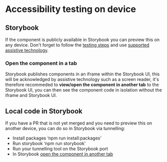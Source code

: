 # Accessibility testing on device

## Storybook

If the component is publicly available in Storybook you can preview this on any device. Don't forget to follow the [testing steps](https://bbc-news.github.io/accessibility-news-and-you/accessibility-and-testing-with-assistive-technology) and use [supported assistive technology](https://bbc-news.github.io/accessibility-news-and-you/accessibility-and-supported-assistive-technology).

### Open the component in a tab
Storybook publishes components in an iframe within the Storybook UI, this will be acknowledged by assistive technology such as a screen reader, it's therefore recommeded to **view/open the component in another tab** to the Storybook UI, you can then see the component code in isolation without the iframe and Storybook UI.

## Local code in Storybook

If you have a PR that is not yet merged and you need to preview this on another device, you can do so in Storybook via tunnelling:

* Install packages ‘npm run install:packages’
* Run storybook ‘npm run storybook’
* Run your tunnelling tool on the Storybook port
* In Storybook [open the component in another tab](#open-the-component-in-a-tab)
